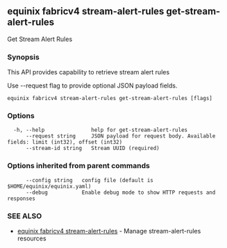 ## equinix fabricv4 stream-alert-rules get-stream-alert-rules

Get Stream Alert Rules

### Synopsis

This API provides capability to retrieve stream alert rules

Use --request flag to provide optional JSON payload fields.

```
equinix fabricv4 stream-alert-rules get-stream-alert-rules [flags]
```

### Options

```
  -h, --help               help for get-stream-alert-rules
      --request string     JSON payload for request body. Available fields: limit (int32), offset (int32)
      --stream-id string   Stream UUID (required)
```

### Options inherited from parent commands

```
      --config string   config file (default is $HOME/equinix/equinix.yaml)
      --debug           Enable debug mode to show HTTP requests and responses
```

### SEE ALSO

* [equinix fabricv4 stream-alert-rules](equinix_fabricv4_stream-alert-rules.md)	 - Manage stream-alert-rules resources

